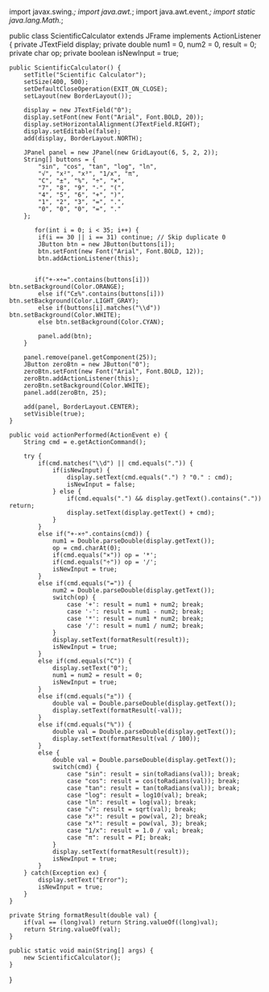 import javax.swing.*;
import java.awt.*;
import java.awt.event.*;
import static java.lang.Math.*;

public class ScientificCalculator extends JFrame implements ActionListener {
    private JTextField display;
    private double num1 = 0, num2 = 0, result = 0;
    private char op;
    private boolean isNewInput = true;
    
    public ScientificCalculator() {
        setTitle("Scientific Calculator");
        setSize(400, 500);
        setDefaultCloseOperation(EXIT_ON_CLOSE);
        setLayout(new BorderLayout());
      
        display = new JTextField("0");
        display.setFont(new Font("Arial", Font.BOLD, 20));
        display.setHorizontalAlignment(JTextField.RIGHT);
        display.setEditable(false);
        add(display, BorderLayout.NORTH);
        
        JPanel panel = new JPanel(new GridLayout(6, 5, 2, 2));
        String[] buttons = {
            "sin", "cos", "tan", "log", "ln",
            "√", "x²", "x³", "1/x", "π",
            "C", "±", "%", "÷", "×",
            "7", "8", "9", "-", "(",
            "4", "5", "6", "+", ")",
            "1", "2", "3", "=", ".",
            "0", "0", "0", "=", "."
        };
        
           for(int i = 0; i < 35; i++) {
            if(i == 30 || i == 31) continue; // Skip duplicate 0
            JButton btn = new JButton(buttons[i]);
            btn.setFont(new Font("Arial", Font.BOLD, 12));
            btn.addActionListener(this);
            
            
           if("+-×÷=".contains(buttons[i])) btn.setBackground(Color.ORANGE);
            else if("C±%".contains(buttons[i])) btn.setBackground(Color.LIGHT_GRAY);
            else if(buttons[i].matches("\\d")) btn.setBackground(Color.WHITE);
            else btn.setBackground(Color.CYAN);
            
            panel.add(btn);
        }
        
        panel.remove(panel.getComponent(25));
        JButton zeroBtn = new JButton("0");
        zeroBtn.setFont(new Font("Arial", Font.BOLD, 12));
        zeroBtn.addActionListener(this);
        zeroBtn.setBackground(Color.WHITE);
        panel.add(zeroBtn, 25);
        
        add(panel, BorderLayout.CENTER);
        setVisible(true);
    }
    
    public void actionPerformed(ActionEvent e) {
        String cmd = e.getActionCommand();
        
        try {
            if(cmd.matches("\\d") || cmd.equals(".")) {
                if(isNewInput) {
                    display.setText(cmd.equals(".") ? "0." : cmd);
                    isNewInput = false;
                } else {
                    if(cmd.equals(".") && display.getText().contains(".")) return;
                    display.setText(display.getText() + cmd);
                }
            }
            else if("+-×÷".contains(cmd)) {
                num1 = Double.parseDouble(display.getText());
                op = cmd.charAt(0);
                if(cmd.equals("×")) op = '*';
                if(cmd.equals("÷")) op = '/';
                isNewInput = true;
            }
            else if(cmd.equals("=")) {
                num2 = Double.parseDouble(display.getText());
                switch(op) {
                    case '+': result = num1 + num2; break;
                    case '-': result = num1 - num2; break;
                    case '*': result = num1 * num2; break;
                    case '/': result = num1 / num2; break;
                }
                display.setText(formatResult(result));
                isNewInput = true;
            }
            else if(cmd.equals("C")) {
                display.setText("0");
                num1 = num2 = result = 0;
                isNewInput = true;
            }
            else if(cmd.equals("±")) {
                double val = Double.parseDouble(display.getText());
                display.setText(formatResult(-val));
            }
            else if(cmd.equals("%")) {
                double val = Double.parseDouble(display.getText());
                display.setText(formatResult(val / 100));
            }
            else {
                double val = Double.parseDouble(display.getText());
                switch(cmd) {
                    case "sin": result = sin(toRadians(val)); break;
                    case "cos": result = cos(toRadians(val)); break;
                    case "tan": result = tan(toRadians(val)); break;
                    case "log": result = log10(val); break;
                    case "ln": result = log(val); break;
                    case "√": result = sqrt(val); break;
                    case "x²": result = pow(val, 2); break;
                    case "x³": result = pow(val, 3); break;
                    case "1/x": result = 1.0 / val; break;
                    case "π": result = PI; break;
                }
                display.setText(formatResult(result));
                isNewInput = true;
            }
        } catch(Exception ex) {
            display.setText("Error");
            isNewInput = true;
        }
    }
    
    private String formatResult(double val) {
        if(val == (long)val) return String.valueOf((long)val);
        return String.valueOf(val);
    }
    
    public static void main(String[] args) {
        new ScientificCalculator();
    }
}
